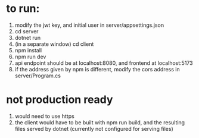 # to run: 
1. modify the jwt key, and initial user in server/appsettings.json
2. cd server
3. dotnet run
4. (in a separate window) cd client
5. npm install
6. npm run dev
7. api endpoint should be at localhost:8080, and frontend at localhost:5173
8. if the address given by npm is different, modify the cors address in server/Program.cs
# not production ready
1. would need to use https
2. the client would have to be built with npm run build, and the resulting files served by dotnet (currently not configured for serving files)